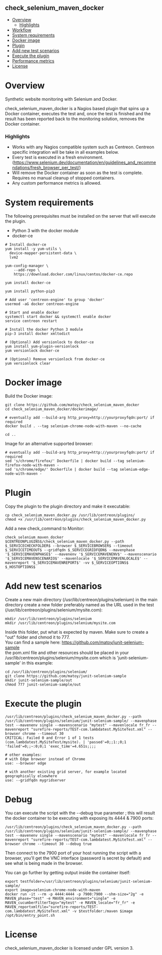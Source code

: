 check_selenium_maven_docker
-----------------------

- [Overview](#overview)
  * [Highlights](#highlights)
- [Workflow](#metrics-naming)
- [System requirements](#system-requirements)
- [Docker image](#docker-image)
- [Plugin](#plugin)
- [Add new test scenarios](#add-new-test-scenarios)
- [Execute the plugin](#execute-the-plugin)
- [Performance metrics](#performance-metrics)
- [License](#license)

# Overview #
Synthetic website monitoring with Selenium and Docker.

check_selenium_maven_docker is a Nagios based plugin that spins up a Docker container, executes the test and, once the test is finished and the result has been reported back to the monitoring solution, removes the Docker container.

### Highlights ###

* Works with any Nagios compatible system such as Centreon. Centreon specific integration will be take in all examples below.
* Every test is executed in a fresh environment. (https://www.selenium.dev/documentation/en/guidelines_and_recommendations/fresh_browser_per_test/)
* Will remove the Docker container as soon as the test is complete. Requires no manual cleanup of stopped containers.
* Any custom performance metrics is allowed.

# System requirements #
The following prerequisites must be installed on the server that will execute the plugin.

* Python 3 with the docker module
* docker-ce

```
# Install docker-ce
yum install -y yum-utils \
  device-mapper-persistent-data \
  lvm2

yum-config-manager \
    --add-repo \
    https://download.docker.com/linux/centos/docker-ce.repo

yum install docker-ce

yum install python-pip3

# Add user 'centreon-engine' to group 'docker'
usermod -aG docker centreon-engine

# Start and enable docker
systemctl start docker && systemctl enable docker
service centreon restart

# Install the docker Python 3 module
pip-3 install docker xmltodict

# (Optional) Add versionlock to docker-ce
yum install yum-plugin-versionlock
yum versionlock docker-ce

# (Optional) Remove versionlock from docker-ce
yum versionlock clear
```


# Docker image #

Build the Docker image:

```
git clone https://github.com/matoy/check_selenium_maven_docker
cd check_selenium_maven_docker/dockerimage/

# eventually add --build-arg http_proxy=http://yourproxyfqdn:port/ if required
docker build . --tag selenium-chrome-node-with-maven --no-cache

cd ..
```

Image for an alternative supported browser:

```
# eventually add --build-arg http_proxy=http://yourproxyfqdn:port/ if required
sed 's/chrome/firefox/' Dockerfile | docker build --tag selenium-firefox-node-with-maven -
sed 's/chrome/edge/' Dockerfile | docker build --tag selenium-edge-node-with-maven -
```

# Plugin #

Copy the plugin to the plugin directory and make it executable:

```
cp check_selenium_maven_docker.py /usr/lib/centreon/plugins/
chmod +x /usr/lib/centreon/plugins/check_selenium_maven_docker.py
```

Add a new check_command to Monitor:

```
check_selenium_maven_docker
$CENTREONPLUGINS$/check_selenium_maven_docker.py --path $_SERVICECHECKFOLDER$ --browser $_SERVICEBROWSER$ --timeout $_SERVICETIMEOUT$ --gridfqdn $_SERVICEGRIDFQDN$ --mavenphase '$_SERVICEMAVENPHASE$' --mavenenv '$_SERVICEMAVENENV$' --mavenscenario '$_SERVICEMAVENSCENARIO$' --mavenlocale '$_SERVICEMAVENLOCALE$' --mavenreport '$_SERVICEMAVENREPORT$' -vv $_SERVICEOPTIONS$ $_HOSTOPTIONS$
```


# Add new test scenarios #

Create a new main directory (/usr/lib/centreon/plugins/selenium) in the main directory create a new folder 
preferably named as the URL used in the test (/usr/lib/centreon/plugins/selenium/mysite.com):

```
mkdir /usr/lib/centreon/plugins/selenium
mkdir /usr/lib/centreon/plugins/selenium/mysite.com
```

Inside this folder, put what is expected by maven.
Make sure to create a "out" folder and chmod it to 777.  
You can find a sample here: https://github.com/matoy/junit-selenium-sample  
the pom.xml file and other resources should be placed in your /usr/lib/centreon/plugins/selenium/mysite.com which is 'junit-selenium-sample' in this example:

```
cd /usr/lib/centreon/plugins/selenium/
git clone https://github.com/matoy/junit-selenium-sample
mkdir junit-selenium-sample/out
chmod 777 junit-selenium-sample/out
```

# Execute the plugin #

```
/usr/lib/centreon/plugins/check_selenium_maven_docker.py --path /usr/lib/centreon/plugins/selenium/junit-selenium-sample/ --mavenphase test --mavenenv single --mavenscenario "mytest" --mavenlocale fr_fr --mavenreport "surefire-reports/TEST-com.lambdatest.MySiteTest.xml" --browser chrome --timeout 30
CRITICAL: Failed 0 and Error 1 of 1 tests (com.lambdatest.MySiteTest/mysite). | 'passed'=0;;1:;0;1 'failed'=0;;~:0;0;1 'exec_time'=4.651s;;;;

# other examples:
# with Edge browser instead of Chrome
use: --browser edge

# with another existing grid server, for example located geographically elsewhere
use: --gridfqdn mygridserver
```

# Debug 
You can execute the script with the --debug true parameter ; this will result the docker container to be executing with exposing its 4444 & 7900 ports:
```
/usr/lib/centreon/plugins/check_selenium_maven_docker.py --path /usr/lib/centreon/plugins/selenium/junit-selenium-sample/ --mavenphase test --mavenenv single --mavenscenario "mytest" --mavenlocale fr_fr --mavenreport "surefire-reports/TEST-com.lambdatest.MySiteTest.xml" --browser chrome --timeout 30 --debug true
```
Then connect to the 7900 port of your host running the script with a browser, you'll get the VNC interface (password is secret by default) and see what is being made in the browser.

You can go further by getting output inside the container itself:
```
export testfolder=/usr/lib/centreon/plugins/selenium/junit-selenium-sample/
export image=selenium-chrome-node-with-maven
docker run -it --rm -p 4444:4444 -p 7900:7900 --shm-size="2g" -e MAVEN_phase="test" -e MAVEN_environment="single" -e MAVEN_cucumberFilterTags="mytest" -e MAVEN_locale="fr_fr" -e MAVEN_reportxmlfile="surefire-reports/TEST-com.lambdatest.MySiteTest.xml" -v $testfolder:/maven $image /opt/bin/entry_point.sh
```

# License 
check_selenium_maven_docker is licensed under GPL version 3.
